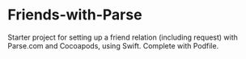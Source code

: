 # Friends-with-Parse
Starter project for setting up a friend relation (including request) with Parse.com and Cocoapods, using Swift. Complete with Podfile. 
